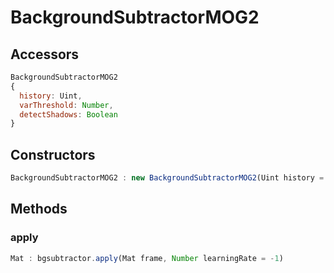 # BackgroundSubtractorMOG2

## Accessors
``` javascript
BackgroundSubtractorMOG2
{
  history: Uint,
  varThreshold: Number,
  detectShadows: Boolean
}
```

<a name="constructors"></a>

## Constructors
``` javascript
BackgroundSubtractorMOG2 : new BackgroundSubtractorMOG2(Uint history = 500, Number varThreshold = 16, Boolean detectShadows = true)
```

## Methods

<a name="apply"></a>

### apply
``` javascript
Mat : bgsubtractor.apply(Mat frame, Number learningRate = -1)
```
